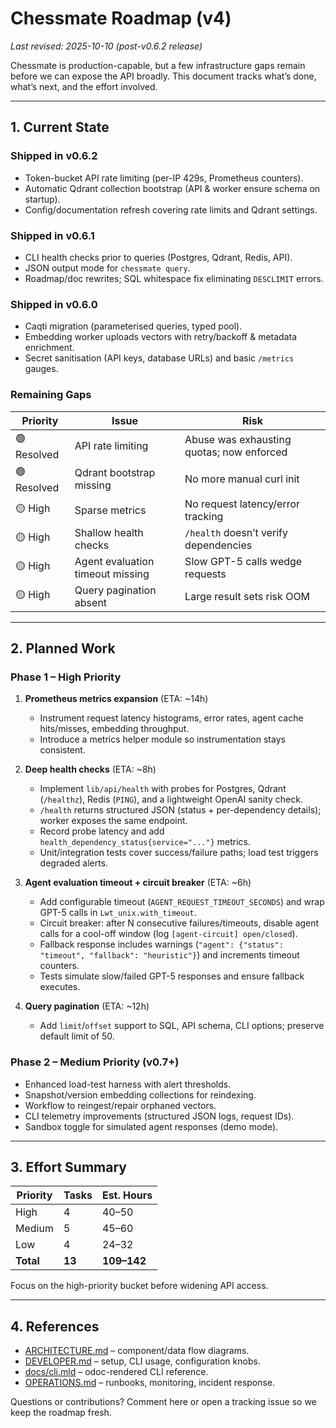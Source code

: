 # Chessmate Roadmap (v4)

_Last revised: 2025-10-10 (post-v0.6.2 release)_

Chessmate is production-capable, but a few infrastructure gaps remain before we can expose the API broadly. This document tracks what’s done, what’s next, and the effort involved.

---

## 1. Current State

### Shipped in v0.6.2
- Token-bucket API rate limiting (per-IP 429s, Prometheus counters).
- Automatic Qdrant collection bootstrap (API & worker ensure schema on startup).
- Config/documentation refresh covering rate limits and Qdrant settings.

### Shipped in v0.6.1
- CLI health checks prior to queries (Postgres, Qdrant, Redis, API).
- JSON output mode for `chessmate query`.
- Roadmap/doc rewrites; SQL whitespace fix eliminating `DESCLIMIT` errors.

### Shipped in v0.6.0
- Caqti migration (parameterised queries, typed pool).
- Embedding worker uploads vectors with retry/backoff & metadata enrichment.
- Secret sanitisation (API keys, database URLs) and basic `/metrics` gauges.

### Remaining Gaps
| Priority | Issue | Risk |
| --- | --- | --- |
| 🟢 Resolved | API rate limiting | Abuse was exhausting quotas; now enforced |
| 🟢 Resolved | Qdrant bootstrap missing | No more manual curl init |
| 🟡 High | Sparse metrics | No request latency/error tracking |
| 🟡 High | Shallow health checks | `/health` doesn’t verify dependencies |
| 🟡 High | Agent evaluation timeout missing | Slow GPT-5 calls wedge requests |
| 🟡 High | Query pagination absent | Large result sets risk OOM |

---

## 2. Planned Work

### Phase 1 – High Priority
1. **Prometheus metrics expansion** (ETA: ~14h)
   - Instrument request latency histograms, error rates, agent cache hits/misses, embedding throughput.
   - Introduce a metrics helper module so instrumentation stays consistent.

2. **Deep health checks** (ETA: ~8h)
   - Implement `lib/api/health` with probes for Postgres, Qdrant (`/healthz`), Redis (`PING`), and a lightweight OpenAI sanity check.
   - `/health` returns structured JSON (status + per-dependency details); worker exposes the same endpoint.
   - Record probe latency and add `health_dependency_status{service="..."}` metrics.
   - Unit/integration tests cover success/failure paths; load test triggers degraded alerts.

3. **Agent evaluation timeout + circuit breaker** (ETA: ~6h)
   - Add configurable timeout (`AGENT_REQUEST_TIMEOUT_SECONDS`) and wrap GPT-5 calls in `Lwt_unix.with_timeout`.
   - Circuit breaker: after N consecutive failures/timeouts, disable agent calls for a cool-off window (log `[agent-circuit] open/closed`).
   - Fallback response includes warnings (`"agent": {"status": "timeout", "fallback": "heuristic"}`) and increments timeout counters.
   - Tests simulate slow/failed GPT-5 responses and ensure fallback executes.

4. **Query pagination** (ETA: ~12h)
   - Add `limit`/`offset` support to SQL, API schema, CLI options; preserve default limit of 50.

### Phase 2 – Medium Priority (v0.7+)
- Enhanced load-test harness with alert thresholds.
- Snapshot/version embedding collections for reindexing.
- Workflow to reingest/repair orphaned vectors.
- CLI telemetry improvements (structured JSON logs, request IDs).
- Sandbox toggle for simulated agent responses (demo mode).

---

## 3. Effort Summary
| Priority | Tasks | Est. Hours |
| --- | --- | --- |
| High | 4 | 40–50 |
| Medium | 5 | 45–60 |
| Low | 4 | 24–32 |
| **Total** | **13** | **109–142** |

Focus on the high-priority bucket before widening API access.

---

## 4. References
- [ARCHITECTURE.md](ARCHITECTURE.md) – component/data flow diagrams.
- [DEVELOPER.md](DEVELOPER.md) – setup, CLI usage, configuration knobs.
- [docs/cli.mld](cli.mld) – odoc-rendered CLI reference.
- [OPERATIONS.md](OPERATIONS.md) – runbooks, monitoring, incident response.

Questions or contributions? Comment here or open a tracking issue so we keep the roadmap fresh.
